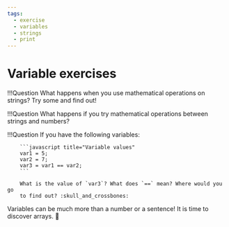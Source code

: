```yaml
---
tags:
  - exercise
  - variables
  - strings
  - print
---
```

# Variable exercises

!!!Question
        What happens when you use mathematical operations on strings? Try some
        and find out!

!!!Question
        What happens if you try mathematical operations between
        strings and numbers?

!!!Question
        If you have the following variables:

        ```javascript title="Variable values"
        var1 = 5;
        var2 = 7;
        var3 = var1 == var2;
        ```

        What is the value of `var3`? What does `==` mean? Where would you go
        to find out? :skull_and_crossbones:

Variables can be much more than a number or a sentence! It is time to
discover arrays. :mag_right:
